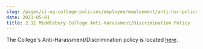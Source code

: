 ```yaml
---
slug: /pages/ii-ug-college-policies/employee/employment/anti-har-policy
date: 2021-05-01
title: 2.11 Middlebury College Anti-Harassment/Discrimination Policy
---
```

The College's Anti-Harassment/Discrimination policy is located [here](/assets/anti-harassment-prior-to-8-14-2020.pdf).
